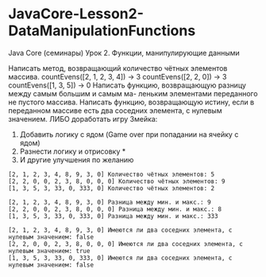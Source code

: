 # JavaCore-Lesson2-DataManipulationFunctions
Java Core (семинары) Урок 2. Функции, манипулирующие данными

Написать метод, возвращающий количество чётных элементов массива. countEvens([2, 1, 2, 3, 4]) → 3 countEvens([2, 2, 0]) → 3 countEvens([1, 3, 5]) → 0
Написать функцию, возвращающую разницу между самым большим и самым ма- леньким элементами переданного не пустого массива.
Написать функцию, возвращающую истину, если в переданном массиве есть два соседних элемента, с нулевым значением.
ЛИБО
доработать игру Змейка:
1. Добавить логику с ядом (Game over при попадании на ячейку с ядом)
2. Разнести логику и отрисовку *
3. И другие улучшения по желанию


```
[2, 1, 2, 3, 4, 8, 9, 3, 0] Количество чётных элементов: 5
[2, 2, 0, 0, 2, 3, 8, 0, 0, 0] Количество чётных элементов: 9
[1, 3, 5, 3, 33, 0, 333, 0] Количество чётных элементов: 2

[2, 1, 2, 3, 4, 8, 9, 3, 0] Разница между мин. и макс.: 9
[2, 2, 0, 0, 2, 3, 8, 0, 0, 0] Разница между мин. и макс.: 8
[1, 3, 5, 3, 33, 0, 333, 0] Разница между мин. и макс.: 333

[2, 1, 2, 3, 4, 8, 9, 3, 0] Имеются ли два соседних элемента, с нулевым значением: false
[2, 2, 0, 0, 2, 3, 8, 0, 0, 0] Имеются ли два соседних элемента, с нулевым значением: true
[1, 3, 5, 3, 33, 0, 333, 0] Имеются ли два соседних элемента, с нулевым значением: false
```
